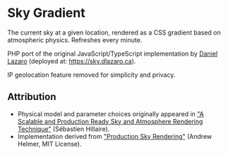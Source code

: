 # Sky Gradient

The current sky at a given location, rendered as a CSS gradient based on atmospheric physics. Refreshes every minute.

PHP port of the original JavaScript/TypeScript implementation by [Daniel Lazaro](https://github.com/dnlzro/horizon) (deployed at: https://sky.dlazaro.ca). 

IP geolocation feature removed for simplicity and privacy.

## Attribution

- Physical model and parameter choices originally appeared in ["A Scalable and Production Ready Sky and Atmosphere Rendering Technique"](https://onlinelibrary.wiley.com/doi/10.1111/cgf.14050) (Sébastien Hillaire).
- Implementation derived from ["Production Sky Rendering"](https://www.shadertoy.com/view/slSXRW) (Andrew Helmer, MIT License).
